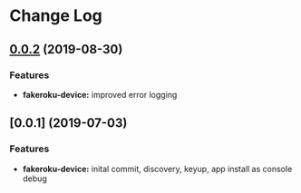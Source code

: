 # Change Log

<a name="0.0.2"></a>
## [0.0.2](https://github.com/naimo84/node-red-contrib-fakeroku/compare/v0.0.1...v0.0.2) (2019-08-30)

### Features

* **fakeroku-device:** improved error logging 

<a name="0.0.1"></a>
## [0.0.1] (2019-07-03)

### Features

* **fakeroku-device:** inital commit, discovery, keyup, app install as console debug